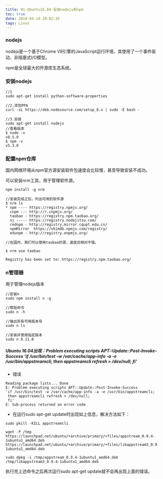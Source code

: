 ```yaml
---
title: 01-Ubuntu16.04-安装nodejs和npm
toc: true
date: 2018-04-19 20:02:35
tags: Linux
---
```


### nodejs
nodejs是一个基于Chrome V8引擎的JavaScript运行环境，其使用了一个事件驱动、非阻塞式I/O模型。

npm是全球最大的开源库生态系统。

### 安装nodejs

```
//1
sudo apt-get install python-software-properties

//2.添加PPA
curl -sL https://deb.nodesource.com/setup_8.x | sudo -E bash -

//3.安装
sudo apt-get install nodejs
//查看版本
$ node -v
v8.5.0
$ npm -v
v5.3.0
```

### 配置npm仓库
国内网络环境从npm官方源安装软件包速度会比较慢，甚至导致安装不成功。

可以安装nrm工具，用于管理软件源。
```
npm install -g nrm

//安装完成之后，列出可用的软件源
$ nrm ls
* npm ---- https://registry.npmjs.org/
  cnpm --- http://r.cnpmjs.org/
  taobao - https://registry.npm.taobao.org/
  nj ----- https://registry.nodejitsu.com/
  rednpm - http://registry.mirror.cqupt.edu.cn/
  npmMirror  https://skimdb.npmjs.com/registry/
  edunpm - http://registry.enpmjs.org/
  
//在国内，我们可以使用taobao的源，速度还相对不错。

$ nrm use taobao

Registry has been set to: https://registry.npm.taobao.org/
```

### n管理器
用于管理nodejs版本

```
//安装n
sudo npm install n -g

//帮助命令
sudo n -h

//输出所有可用版本号
sudo n ls

//安装并使用指定版本
sudo n 8.11.0
```



##### Ubuntu 16.04出现：Problem executing scripts APT::Update::Post-Invoke-Success 'if /usr/bin/test -w /var/cache/app-info -a -e /usr/bin/appstreamcli; then appstreamcli refresh > /dev/null; fi'

* 错误

```
Reading package lists... Done
E: Problem executing scripts APT::Update::Post-Invoke-Success
'if /usr/bin/test -w /var/cache/app-info -a -e /usr/bin/appstreamcli;
 then appstreamcli refresh > /dev/null;
 fi'
E: Sub-process returned an error code
```
* 在运行sudo apt-get update时出现如上信息，解决方法如下：
```
sudo pkill -KILL appstreamcli

wget -P /tmp https://launchpad.net/ubuntu/+archive/primary/+files/appstream_0.9.4-1ubuntu1_amd64.deb https://launchpad.net/ubuntu/+archive/primary/+files/libappstream3_0.9.4-1ubuntu1_amd64.deb

sudo dpkg -i /tmp/appstream_0.9.4-1ubuntu1_amd64.deb /tmp/libappstream3_0.9.4-1ubuntu1_amd64.deb
```
执行完上述命令之后再次运行sudo apt-get update就不会再出现上面的错误。